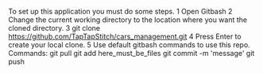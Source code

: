 To set up this application you must do some steps.
1 Open Gitbash
2 Change the current working directory to the location where you want the cloned directory.
3 git clone https://github.com/TapTapStitch/cars_management.git
4 Press Enter to create your local clone.
5 Use default gitbash commands to use this repo.
Commands:
git pull
git add here_must_be_files
git commit -m 'message'
git push